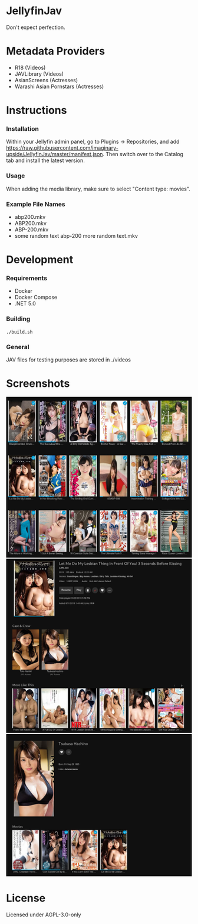 # JellyfinJav
Don't expect perfection.

# Metadata Providers
* R18 (Videos)
* JAVLibrary (Videos)
* AsianScreens (Actresses)
* Warashi Asian Pornstars (Actresses)

# Instructions
### Installation
Within your Jellyfin admin panel, go to Plugins -> Repositories, and add
https://raw.githubusercontent.com/imaginary-upside/JellyfinJav/master/manifest.json.
Then switch over to the Catalog tab and install the latest version.

### Usage
When adding the media library, make sure to select "Content type: movies".

### Example File Names
* abp200.mkv
* ABP200.mkv
* ABP-200.mkv
* some random text abp-200 more random text.mkv

# Development
### Requirements
* Docker
* Docker Compose
* .NET 5.0

### Building
    ./build.sh

### General
JAV files for testing purposes are stored in ./videos

# Screenshots
![Grid Example](screenshots/example-grid.jpg)
![Video Example](screenshots/example-video.jpg)
![Actress Example](screenshots/example-actress.jpg)

# License
Licensed under AGPL-3.0-only

